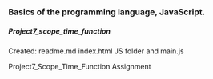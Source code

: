 <h3>Basics of the programming language, JavaScript.</h3>
<h5>Project7_scope_time_function</h5>
<p> Created: readme.md index.html JS folder and main.js </p>
<p>Project7_Scope_Time_Function Assignment</p>
<p></p>
<p></p>
<p></p>
<p></p>
<p></p>
<p></p>
<p></p>
<p></p>
